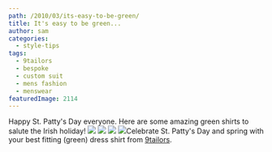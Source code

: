 ```yaml
---
path: /2010/03/its-easy-to-be-green/
title: It's easy to be green...
author: sam
categories: 
  - style-tips
tags: 
  - 9tailors
  - bespoke
  - custom suit
  - mens fashion
  - menswear
featuredImage: 2114
---
```

Happy St. Patty's Day everyone. Here are some amazing green shirts to salute the Irish holiday! [![](http://1.bp.blogspot.com/_RlJ3L7W6dBw/S6Eyrl4vJII/AAAAAAAAINs/LltRxewOsAc/s320/P1010153+copy.jpg)](http://1.bp.blogspot.com/_RlJ3L7W6dBw/S6Eyrl4vJII/AAAAAAAAINs/LltRxewOsAc/s1600-h/P1010153+copy.jpg) [![](http://4.bp.blogspot.com/_RlJ3L7W6dBw/S6Eysw3tK0I/AAAAAAAAIN8/OqKLUhqgiiw/s320/P1010155+copy.jpg)](http://4.bp.blogspot.com/_RlJ3L7W6dBw/S6Eysw3tK0I/AAAAAAAAIN8/OqKLUhqgiiw/s1600-h/P1010155+copy.jpg) [![](http://3.bp.blogspot.com/_RlJ3L7W6dBw/S6EysehK_5I/AAAAAAAAIN0/gFCsOVbCtC0/s320/P1010154+copy.jpg)](http://3.bp.blogspot.com/_RlJ3L7W6dBw/S6EysehK_5I/AAAAAAAAIN0/gFCsOVbCtC0/s1600-h/P1010154+copy.jpg) [![](http://3.bp.blogspot.com/_RlJ3L7W6dBw/S6Eyq3UYsyI/AAAAAAAAINk/gXYK2C_5x68/s320/P1010151+copy.jpg)](http://3.bp.blogspot.com/_RlJ3L7W6dBw/S6Eyq3UYsyI/AAAAAAAAINk/gXYK2C_5x68/s1600-h/P1010151+copy.jpg)Celebrate St. Patty's Day and spring with your best fitting (green) dress shirt from [9tailors](http://beta.9tailors.com/).